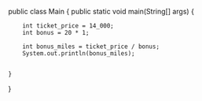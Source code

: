 public class Main {
    public static void main(String[] args) {

        int ticket_price = 14_000;
        int bonus = 20 * 1;

        int bonus_miles = ticket_price / bonus;
        System.out.println(bonus_miles);


    }
}
